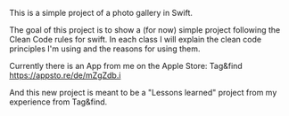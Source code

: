 This is a simple project of a photo gallery in Swift.

The goal of this project is to show a (for now) simple project following the Clean Code rules for swift.
In each class I will explain the clean code principles I'm using and the reasons for using them.

Currently there is an App from me on the Apple Store: 
Tag&find https://appsto.re/de/mZgZdb.i

And this new project is meant to be a "Lessons learned" project from my experience from Tag&find.
